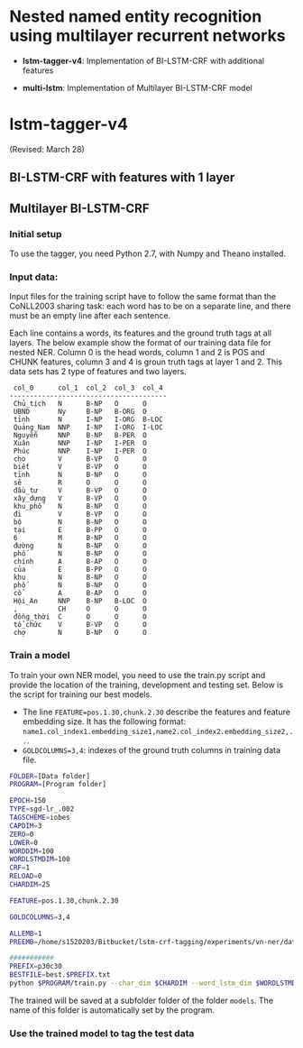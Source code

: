 # Nested named entity recognition using multilayer recurrent networks

* **lstm-tagger-v4**: Implementation of BI-LSTM-CRF with additional features 

* **multi-lstm**: Implementation of Multilayer BI-LSTM-CRF model 

# lstm-tagger-v4 
(Revised: March 28)

## BI-LSTM-CRF with features with 1 layer 

## Multilayer BI-LSTM-CRF

### Initial setup

To use the tagger, you need Python 2.7, with Numpy and Theano installed.

### Input data:
Input files for the training script have to follow the same format than the CoNLL2003 sharing task: each word has to be on a separate line, and there must be an empty line after each sentence. 

Each line contains a words, its features and the ground truth tags at all layers. The below example show the format of our training data file for nested NER. Column 0 is the head words, column 1 and 2 is POS and CHUNK features, column 3 and 4 is groun truth tags at layer 1 and 2. This data sets has 2 type of features and two layers.



```
 col_0      col_1  col_2  col_3  col_4 
---------------------------------------
 Chủ_tịch   N      B-NP   O      O     
 UBND       Ny     B-NP   B-ORG  O     
 tỉnh       N      I-NP   I-ORG  B-LOC 
 Quảng_Nam  NNP    I-NP   I-ORG  I-LOC 
 Nguyễn     NNP    B-NP   B-PER  O     
 Xuân       NNP    I-NP   I-PER  O     
 Phúc       NNP    I-NP   I-PER  O     
 cho        V      B-VP   O      O     
 biết       V      B-VP   O      O     
 tỉnh       N      B-NP   O      O     
 sẽ         R      O      O      O     
 đầu_tư     V      B-VP   O      O     
 xây_dựng   V      B-VP   O      O     
 khu_phố    N      B-NP   O      O     
 đi         V      B-VP   O      O     
 bộ         N      B-NP   O      O     
 tại        E      B-PP   O      O     
 6          M      B-NP   O      O     
 đường      N      B-NP   O      O     
 phố        N      B-NP   O      O     
 chính      A      B-AP   O      O     
 của        E      B-PP   O      O     
 khu        N      B-NP   O      O     
 phố        N      B-NP   O      O     
 cổ         A      B-AP   O      O     
 Hội_An     NNP    B-NP   B-LOC  O     
 ,          CH     O      O      O     
 đồng_thời  C      O      O      O     
 tổ_chức    V      B-VP   O      O     
 chợ        N      B-NP   O      O     
```
### Train a model

To train your own NER model, you need to use the train.py script and provide the location of the training, development and testing set. Below is the script for training our best models. 

* The line `FEATURE=pos.1.30,chunk.2.30` describe the features and feature embedding size. It has the following format: `name1.col_index1.embedding_size1,name2.col_index2.embedding_size2,..`.
* `GOLDCOLUMNS=3,4`: indexes of the ground truth columns in training data file.

```sh 
FOLDER=[Data folder]
PROGRAM=[Program folder]

EPOCH=150
TYPE=sgd-lr_.002
TAGSCHEME=iobes
CAPDIM=3
ZERO=0
LOWER=0
WORDDIM=100
WORDLSTMDIM=100
CRF=1
RELOAD=0
CHARDIM=25

FEATURE=pos.1.30,chunk.2.30  

GOLDCOLUMNS=3,4

ALLEMB=1
PREEMB=/home/s1520203/Bitbucket/lstm-crf-tagging/experiments/vn-ner/data/pre-trained/train.txt.w2vec100

###########
PREFIX=p30c30
BESTFILE=best.$PREFIX.txt
python $PROGRAM/train.py --char_dim $CHARDIM --word_lstm_dim $WORDLSTMDIM --train $FOLDER/train2.conll --dev $FOLDER/dev2.conll --test $FOLDER/testb2.conll --best_outpath $BESTFILE --reload $RELOAD --lr_method $TYPE --word_dim $WORDDIM --tag_scheme $TAGSCHEME --cap_dim $CAPDIM --zeros $ZERO --lower $LOWER --reload $RELOAD --external_features $FEATURE --epoch $EPOCH --crf $CRF --pre_emb $PREEMB --prefix=$PREFIX --tag_columns_string $GOLDCOLUMNS

```

The trained will be saved at a subfolder folder of the folder `models`. The name of this folder is automatically set by the program.

### Use the trained model to tag the test data
